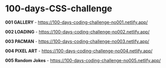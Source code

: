 # <h1>100-days-CSS-challenge</h1>

<strong>001 GALLERY </strong> - https://100-days-coding-challenge-no001.netlify.app/

<strong>002 LOADING</strong> - https://100-days-coding-challenge-no002.netlify.app/

<strong>003 PACMAN</strong> - https://100-days-coding-challenge-no003.netlify.app/
 
<strong>004 PIXEL ART</strong> - https://100-days-coding-challenge-no004.netlify.app/

<strong>005 Random Jokes</strong> - https://100-days-coding-challenge-no005.netlify.app/
